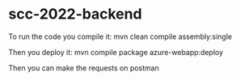 # scc-2022-backend

To run the code you compile it:
mvn clean compile assembly:single

Then you deploy it:
mvn compile package azure-webapp:deploy

Then you can make the requests on postman
